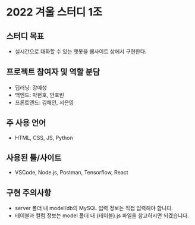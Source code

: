 # 2022 겨울 스터디 1조

## 스터디 목표
- 실시간으로 대화할 수 있는 챗봇을 웹사이트 상에서 구현한다.

## 프로젝트 참여자 및 역할 분담
- 딥러닝: 강예성
- 백엔드: 박현호, 안호빈
- 프론트엔드: 김해인, 서은영

## 주 사용 언어
- HTML, CSS, JS, Python

## 사용된 툴/사이트
- VSCode, Node.js, Postman, Tensorflow, React

## 구현 주의사항

- server 폴더 내 model/db의 MySQL 입력 정보는 직접 입력해야 합니다.
- 테이블과 컬럼 정보는 model 폴더 내 {테이블}.js 파일을 참고하시면 되겠습니다.
